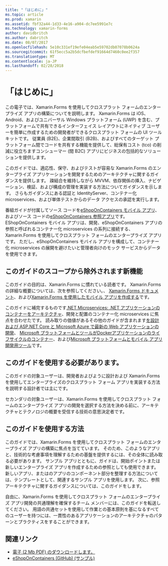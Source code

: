```yaml
---
title: "「はじめに」"
ms.topic: article
ms.prod: xamarin
ms.assetid: fbf32a44-1d33-4e16-a904-dc7ee5991e7c
ms.technology: xamarin-forms
author: davidbritch
ms.author: dabritch
ms.date: 08/07/2017
ms.openlocfilehash: 5e10c331ef19efe04eab5e59702db07078b0624a
ms.sourcegitcommit: 61f5ecc5a2b5dcfbefdef91664d7460c0ee2f357
ms.translationtype: MT
ms.contentlocale: ja-JP
ms.lasthandoff: 02/28/2018
---
```

# <a name="preface"></a>「はじめに」

この電子では、Xamarin.Forms を使用してクロスプラット フォームのエンタープライズ アプリの構築についてを説明します。 Xamarin.Forms は iOS、Android、およびユニバーサル Windows プラットフォーム (UWP) を含む、プラットフォームで共有できるインターフェイス レイアウトにネイティブ ユーザーを簡単に作成するための開発者ができるクロスプラット フォームの UI ツールキットです。 従業員 (B2E)、企業間取引 (B2B)、およびすべてのターゲット プラットフォーム間でコードを共有する機能を提供して、総保有コスト (tco) の削減に役立ちますコンシューマー (間 B2C) アプリにビジネスの包括的なソリューションを提供します。

このガイドでは、適応性、保守、およびテストが容易な Xamarin.Forms のエンタープライズ アプリケーションを開発するためのアーキテクチャに関するガイダンスを提供します。 疎結合を維持しながら MVVM、依存関係の挿入、ナビゲーション、検証、および構成の管理を実装する方法についてガイダンスを示します。 さらもガイダンスにある認証と IdentityServer、コンテナー化 microservices、および単体テストからのデータ アクセスの承認を実行します。

番組ガイドが付属してソース コードを[eShopOnContainers モバイル アプリ](https://github.com/dotnet-architecture/eShopOnContainers/tree/master/src/Mobile)、およびソース コードの[eShopOnContainers 参照アプリ](https://github.com/dotnet-architecture/eShopOnContainers)です。 EShopOnContainers モバイル アプリは、開発、eShopOnContainers アプリの参照と呼ばれるコンテナー化 microservices の系列に接続する、Xamarin.Forms を使用してクロスプラット フォームのエンタープライズ アプリです。 ただし、eShopOnContainers モバイル アプリを構成して、コンテナー化 microservices の展開を避けたいと管理者向けのモック サービスからデータを使用できます。

## <a name="whats-left-out-of-this-guides-scope"></a>このガイドのスコープから除外されます新機能

このガイドの目的は、Xamarin.Forms に慣れている読者です。 Xamarin.Forms の詳細な概要については、次を参照してください。、 [Xamarin.Forms ドキュメント](~/xamarin-forms/index.yml)、および[Xamarin.Forms を使用したモバイル アプリを作成する](https://aka.ms/xamebook)です。

このガイドに補完するものです[.NET Microservices: .NET アプリケーションのコンテナーをアーキテクチャ](https://aka.ms/microservicesebook)、開発と配置のコンテナー化 microservices に焦点を合わせたです。 読み取りの価値があるその他のガイドが含まれます[を設計および ASP.NET Core と Microsoft Azure で最新の Web アプリケーションの開発](http://aka.ms/WebAppEbook)、 [Microsoft プラットフォームとツールがDockerアプリケーションのライフサイクルのコンテナー](http://aka.ms/dockerlifecycleebook)、および[Microsoft プラットフォームとモバイル アプリ開発用ツール](http://aka.ms/MobAppDev/StndPDF)です。

## <a name="who-should-use-this-guide"></a>このガイドを使用する必要があります。

このガイドの対象ユーザーは、開発者およびように設計および Xamarin.Forms を使用してエンタープライズのクロスプラット フォーム アプリを実装する方法を説明する設計者では主にです。

セカンダリの対象ユーザーは、Xamarin.Forms を使用してクロスプラット フォームのエンタープライズ アプリの開発を選択する方法を決める前に、アーキテクチャとテクノロジの概要を受信する技術の意思決定者です。

## <a name="how-to-use-this-guide"></a>このガイドを使用する方法

このガイドでは、Xamarin.Forms を使用してクロスプラット フォームのエンタープライズ アプリの構築に焦点を当てています。 そのため、このようなアプリと、技術的な考慮事項を理解するための基盤を提供するには、その全体に読み取る必要があります。 サンプル アプリとともに、ガイドは、開始ポイントまたは新しいエンタープライズ アプリを作成するための参照としても使用できます。 新しいアプリ、またはのアプリのコンポーネント部分を整理する方法については、テンプレートとして、関連するサンプル アプリを使用します。 次に、参照アーキテクチャに関するガイダンスについては、このガイドをします。

自由に、Xamarin.Forms を使用してクロスプラット フォームのエンタープライズ アプリ開発の共通理解を確保するチーム メンバーには、このガイドを転送してください。 用語の共通セットを使用して作業との基本原則を基になるすべてのユーザーを持つには、一貫性のあるアプリケーションのアーキテクチャのパターンとプラクティスをすることができます。


## <a name="related-links"></a>関連リンク

- [電子 (2 Mb PDF) のダウンロードします。](https://aka.ms/xamarinpatternsebook)
- [eShopOnContainers (GitHub) (サンプル)](https://github.com/dotnet-architecture/eShopOnContainers)
